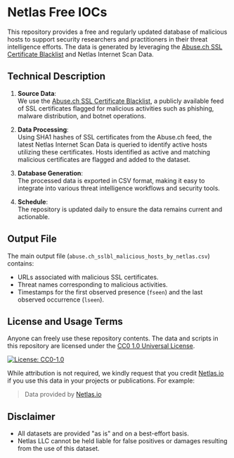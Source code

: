 # Netlas Free IOCs

This repository provides a free and regularly updated database of malicious hosts to support security researchers and practitioners in their threat intelligence efforts. The data is generated by leveraging the [Abuse.ch SSL Certificate Blacklist](https://sslbl.abuse.ch) and Netlas Internet Scan Data.


## Technical Description

1. **Source Data**:  
   We use the [Abuse.ch SSL Certificate Blacklist](https://sslbl.abuse.ch), a publicly available feed of SSL certificates flagged for malicious activities such as phishing, malware distribution, and botnet operations.

2. **Data Processing**:  
   Using SHA1 hashes of SSL certificates from the Abuse.ch feed, the latest Netlas Internet Scan Data is queried to identify active hosts utilizing these certificates. Hosts identified as active and matching malicious certificates are flagged and added to the dataset.

3. **Database Generation**:  
   The processed data is exported in CSV format, making it easy to integrate into various threat intelligence workflows and security tools.

4. **Schedule**:  
   The repository is updated daily to ensure the data remains current and actionable.

## Output File

The main output file (`abuse.ch_sslbl_malicious_hosts_by_netlas.csv`) contains:
- URLs associated with malicious SSL certificates.
- Threat names corresponding to malicious activities.
- Timestamps for the first observed presence (`fseen`) and the last observed occurrence (`lseen`).

## License and Usage Terms

Anyone can freely use these repository contents. The data and scripts in this repository are licensed under the [CC0 1.0 Universal License](LICENSE). 

<span class="hidden">[![License: CC0-1.0](https://img.shields.io/badge/License-CC0_1.0-lightgrey.svg)](http://creativecommons.org/publicdomain/zero/1.0/)</span>

While attribution is not required, we kindly request that you credit [Netlas.io](https://netlas.io) if you use this data in your projects or publications. For example:
> Data provided by [Netlas.io](https://netlas.io)

## Disclaimer

- All datasets are provided "as is" and on a best-effort basis.  
- Netlas LLC cannot be held liable for false positives or damages resulting from the use of this dataset.
